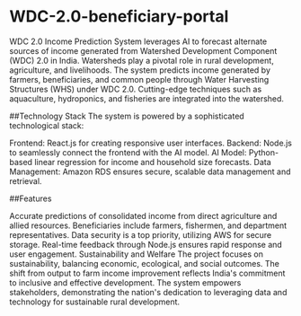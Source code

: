 # WDC-2.0-beneficiary-portal


WDC 2.0 Income Prediction System leverages AI to forecast alternate sources of income generated from Watershed Development Component (WDC) 2.0 in India. Watersheds play a pivotal role in rural development, agriculture, and livelihoods. The system predicts income generated by farmers, beneficiaries, and common people through Water Harvesting Structures (WHS) under WDC 2.0. Cutting-edge techniques such as aquaculture, hydroponics, and fisheries are integrated into the watershed.

##Technology Stack
The system is powered by a sophisticated technological stack:

Frontend: React.js for creating responsive user interfaces.
Backend: Node.js to seamlessly connect the frontend with the AI model.
AI Model: Python-based linear regression for income and household size forecasts.
Data Management: Amazon RDS ensures secure, scalable data management and retrieval.

##Features

Accurate predictions of consolidated income from direct agriculture and allied resources.
Beneficiaries include farmers, fishermen, and department representatives.
Data security is a top priority, utilizing AWS for secure storage.
Real-time feedback through Node.js ensures rapid response and user engagement.
Sustainability and Welfare
The project focuses on sustainability, balancing economic, ecological, and social outcomes. The shift from output to farm income improvement reflects India's commitment to inclusive and effective development. The system empowers stakeholders, demonstrating the nation's dedication to leveraging data and technology for sustainable rural development.


